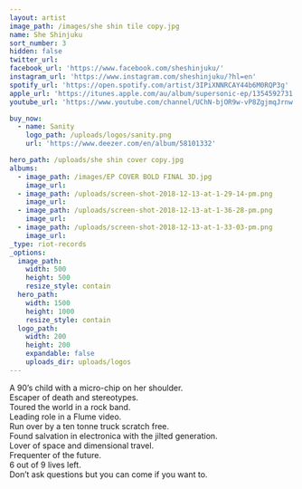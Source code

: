 ```yaml
---
layout: artist
image_path: /images/she shin tile copy.jpg
name: She Shinjuku
sort_number: 3
hidden: false
twitter_url:
facebook_url: 'https://www.facebook.com/sheshinjuku/'
instagram_url: 'https://www.instagram.com/sheshinjuku/?hl=en'
spotify_url: 'https://open.spotify.com/artist/3IPiXNNRCAY44b6M0RQP3g'
apple_url: 'https://itunes.apple.com/au/album/supersonic-ep/1354592731'
youtube_url: 'https://www.youtube.com/channel/UChN-bjOR9w-vP8ZgjmqJrnw'

buy_now:
  - name: Sanity
    logo_path: /uploads/logos/sanity.png
    url: 'https://www.deezer.com/en/album/58101332'

hero_path: /uploads/she shin cover copy.jpg
albums:
  - image_path: /images/EP COVER BOLD FINAL 3D.jpg
    image_url:
  - image_path: /uploads/screen-shot-2018-12-13-at-1-29-14-pm.png
    image_url:
  - image_path: /uploads/screen-shot-2018-12-13-at-1-36-28-pm.png
    image_url:
  - image_path: /uploads/screen-shot-2018-12-13-at-1-33-03-pm.png
    image_url:
_type: riot-records
_options:
  image_path:
    width: 500
    height: 500
    resize_style: contain
  hero_path:
    width: 1500
    height: 1000
    resize_style: contain
  logo_path:
    width: 200
    height: 200
    expandable: false
    uploads_dir: uploads/logos
---
```


A 90’s child with a micro-chip on her shoulder.<br>Escaper of death and stereotypes.<br>Toured the world in a rock band.<br>Leading role in a Flume video.<br>Run over by a ten tonne truck scratch free.<br>Found salvation in electronica with the jilted generation.<br>Lover of space and dimensional travel.<br>Frequenter of the future.<br>6 out of 9 lives left.<br>Don’t ask questions but you can come if you want to.